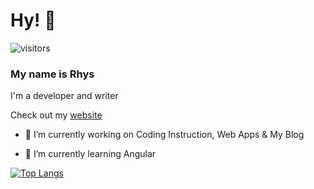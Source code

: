 
<h1> Hy! 👋 </h1>

![visitors](https://visitor-badge.glitch.me/badge?page_id=hy-js.hy-js)
 
<h3> My name is Rhys </h3>
<p> I'm a developer and writer </p>
<p>Check out my <a href="https://www.hyjs.me/">website</a></p>

- 🔭 I’m currently working on Coding Instruction, Web Apps & My Blog

- 🌱 I’m currently learning Angular

[![Top Langs](https://my-github-readme-stats-flame.vercel.app/api/top-langs/?username=hy-js&layout=compact&langs_count=10)](https://github.com/anuraghazra/github-readme-stats)

